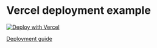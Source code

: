# Vercel deployment example

[![Deploy with Vercel](https://vercel.com/button)](https://vercel.com/new/git/external?repository-url=https%3A%2F%2Fgithub.com%2Fprisma%2Fdeployment-example-vercel&env=DATABASE_URL&envDescription=PostgreSQL%20connection%20string&envLink=https%3A%2F%2Fwww.prisma.io%2Fdocs%2Fconcepts%2Fdatabase-connectors%2Fpostgresql%23connection-url&project-name=prisma-vercel-deployment-example&repo-name=prisma-vercel-deployment-example)

[Deployment guide](https://www.prisma.io/docs/guides/deployment/deploying-to-vercel)

<!-- edit README -->